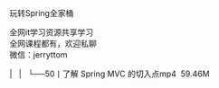 玩转Spring全家桶

全网it学习资源共享学习<br>全网课程都有，欢迎私聊<br>微信：jerryttom<br>

| &nbsp;&nbsp;| &nbsp;&nbsp;└──50丨了解 Spring MVC 的切入点mp4 &nbsp;59.46M